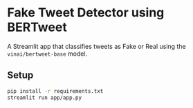 # Fake Tweet Detector using BERTweet

A Streamlit app that classifies tweets as Fake or Real using the `vinai/bertweet-base` model.

## Setup

```bash
pip install -r requirements.txt
streamlit run app/app.py
